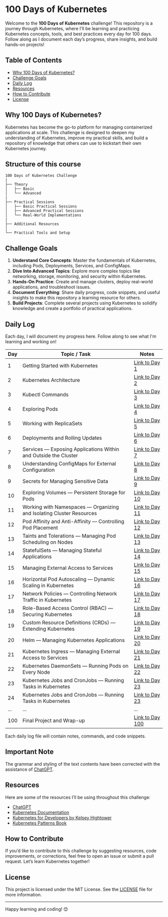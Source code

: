 # 100 Days of Kubernetes

Welcome to the **100 Days of Kubernetes** challenge! This repository is a journey through Kubernetes, where I'll be learning and practicing Kubernetes concepts, tools, and best practices every day for 100 days. Follow along as I document each day’s progress, share insights, and build hands-on projects!

## Table of Contents
- [Why 100 Days of Kubernetes?](#why-100-days-of-kubernetes)
- [Challenge Goals](#challenge-goals)
- [Daily Log](#daily-log)
- [Resources](#resources)
- [How to Contribute](#how-to-contribute)
- [License](#license)

## Why 100 Days of Kubernetes?

Kubernetes has become the go-to platform for managing containerized applications at scale. This challenge is designed to deepen my understanding of Kubernetes, improve my practical skills, and build a repository of knowledge that others can use to kickstart their own Kubernetes journey.

## Structure of this course

```
100 Days of Kubernetes Challenge
|
├── Theory
│   ├── Basic
│   └── Advanced
|
├── Practical Sessions
│   ├── Basic Practical Sessions
│   ├── Advanced Practical Sessions
│   └── Real-World Implementations
|
├── Additional Resources
│
└── Practical Tools and Setup
```

## Challenge Goals

1. **Understand Core Concepts**: Master the fundamentals of Kubernetes, including Pods, Deployments, Services, and ConfigMaps.
2. **Dive Into Advanced Topics**: Explore more complex topics like networking, storage, monitoring, and security within Kubernetes.
3. **Hands-On Practice**: Create and manage clusters, deploy real-world applications, and troubleshoot issues.
4. **Document Everything**: Share daily progress, code snippets, and useful insights to make this repository a learning resource for others.
5. **Build Projects**: Complete several projects using Kubernetes to solidify knowledge and create a portfolio of practical applications.

## Daily Log

Each day, I will document my progress here. Follow along to see what I'm learning and working on!

| Day | Topic / Task | Notes |
| --- | ------------ | ----- |
| 1   | Getting Started with Kubernetes | [Link to Day 1](https://github.com/oneananda/100-Days-of-Kubernetes/blob/main/Day%20001-Getting%20Started%20with%20Kubernetes/day01.md) |
| 2   | Kubernetes Architecture | [Link to Day 2](https://github.com/oneananda/100-Days-of-Kubernetes/blob/main/Day%20002-Kubernetes%20Architecture/day02.md) |
| 3   | Kubectl Commands | [Link to Day 3](https://github.com/oneananda/100-Days-of-Kubernetes/blob/main/Day%20003-Kubectl%20Commands/day03.md) |
| 4   | Exploring Pods | [Link to Day 4](https://github.com/oneananda/100-Days-of-Kubernetes/blob/main/Day%20004-Exploring%20Pods/day04.md) |
| 5   | Working with ReplicaSets | [Link to Day 5](https://github.com/oneananda/100-Days-of-Kubernetes/blob/main/Day%20005-Working%20with%20ReplicaSets/day05.md) |
| 6   | Deployments and Rolling Updates | [Link to Day 6](https://github.com/oneananda/100-Days-of-Kubernetes/blob/main/Day%20006-Deployments%20and%20Rolling%20Updates/day06.md) |
| 7   | Services — Exposing Applications Within and Outside the Cluster | [Link to Day 7](https://github.com/oneananda/100-Days-of-Kubernetes/blob/main/Day%20007-Services%20in%20Kubernetes/day07.md) |
| 8   | Understanding ConfigMaps for External Configuration | [Link to Day 8](https://github.com/oneananda/100-Days-of-Kubernetes/blob/main/Day%20008-Understanding%20ConfigMaps/day08.md) |
| 9   | Secrets for Managing Sensitive Data | [Link to Day 9](https://github.com/oneananda/100-Days-of-Kubernetes/blob/main/Day%20009-Secrets%20for%20Managing%20Sensitive%20Data/day09.md) |
| 10  | Exploring Volumes — Persistent Storage for Pods | [Link to Day 10](https://github.com/oneananda/100-Days-of-Kubernetes/blob/main/Day%20010-Volumes-Persistent%20Storage%20for%20Pods/day10.md) |
| 11  | Working with Namespaces — Organizing and Isolating Cluster Resources | [Link to Day 11](https://github.com/oneananda/100-Days-of-Kubernetes/blob/main/Day%20011-Working%20with%20Namespaces/day11.md) |
| 12  | Pod Affinity and Anti-Affinity — Controlling Pod Placement | [Link to Day 12](https://github.com/oneananda/100-Days-of-Kubernetes/blob/main/Day%20012-Pod%20Affinity%20and%20Anti-Affinity/day12.md) |
| 13  | Taints and Tolerations — Managing Pod Scheduling on Nodes | [Link to Day 13](https://github.com/oneananda/100-Days-of-Kubernetes/blob/main/Day%20013-Taints%20and%20Tolerations/day13.md) |
| 14  | StatefulSets — Managing Stateful Applications | [Link to Day 14](https://github.com/oneananda/100-Days-of-Kubernetes/blob/main/Day%2014-StatefulSets-Managing%20Stateful%20Applications/day14.md) |
| 15  | Managing External Access to Services | [Link to Day 15](https://github.com/oneananda/100-Days-of-Kubernetes/blob/main/Day%2015-Ingress-Managing%20External%20Access%20to%20Services/day15.md) |
| 16  | Horizontal Pod Autoscaling — Dynamic Scaling in Kubernetes | [Link to Day 16](https://github.com/oneananda/100-Days-of-Kubernetes/blob/main/Day%2016-Horizontal%20Pod%20Autoscaling/day16.md) |
| 17  | Network Policies — Controlling Network Traffic in Kubernetes | [Link to Day 17](https://github.com/oneananda/100-Days-of-Kubernetes/blob/main/Day%2017-Network%20Policies/day17.md) |
| 18  | Role-Based Access Control (RBAC) — Securing Kubernetes | [Link to Day 18](https://github.com/oneananda/100-Days-of-Kubernetes/blob/main/Day%2018-Role-Based%20Access%20Control%20(RBAC)/day18.md) |
| 19  | Custom Resource Definitions (CRDs) — Extending Kubernetes | [Link to Day 19](https://github.com/oneananda/100-Days-of-Kubernetes/blob/main/Day%2019-Custom%20Resource%20Definitions%20(CRDs)/day19.md) |
| 20  | Helm — Managing Kubernetes Applications | [Link to Day 20](https://github.com/oneananda/100-Days-of-Kubernetes/blob/main/Day%2020-Helm-Managing%20Kubernetes%20Applications/day20.md) |
| 21  | Kubernetes Ingress — Managing External Access to Services | [Link to Day 21](https://github.com/oneananda/100-Days-of-Kubernetes/blob/main/Day%2021-%20Kubernetes%20Ingress/day21.md) |
| 22  | Kubernetes DaemonSets — Running Pods on Every Node | [Link to Day 22](https://github.com/oneananda/100-Days-of-Kubernetes/blob/main/Day%2022-Kubernetes%20DaemonSets/day22.md) |
| 23  | Kubernetes Jobs and CronJobs — Running Tasks in Kubernetes | [Link to Day 23](https://github.com/oneananda/100-Days-of-Kubernetes/blob/main/Day%2023-Kubernetes%20Jobs%20and%20CronJobs/day23.md) |
| 24  | Kubernetes Jobs and CronJobs — Running Tasks in Kubernetes | [Link to Day 23](https://github.com/oneananda/100-Days-of-Kubernetes/blob/main/Day%2024-Kubernetes%20Service%20Accounts/day24.md) |
| ... | ... | ... |
| 100 | Final Project and Wrap-up | [Link to Day 100](day100.md) |

Each daily log file will contain notes, commands, and code snippets.

## Important Note

The grammar and styling of the text contents have been corrected with the assistance of [ChatGPT](https://chatgpt.com/).

## Resources

Here are some of the resources I’ll be using throughout this challenge:

- [ChatGPT](https://chatgpt.com/)
- [Kubernetes Documentation](https://kubernetes.io/docs/)
- [Kubernetes for Developers by Kelsey Hightower](https://kubernetes.io/docs/tutorials/)
- [Kubernetes Patterns Book](https://www.oreilly.com/library/view/kubernetes-patterns/9781492050285/)

## How to Contribute

If you’d like to contribute to this challenge by suggesting resources, code improvements, or corrections, feel free to open an issue or submit a pull request. Let’s learn Kubernetes together!

## License

This project is licensed under the MIT License. See the [LICENSE](LICENSE) file for more information.

---

Happy learning and coding! 😊

